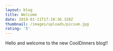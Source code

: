 ```yaml
---
layout: blog
title: Welcome
date: 2019-01-11T17:10:36.328Z
thumbnail: /images/uploads/picsum.jpg
rating: '5'
---
```

Hello and welcome to the new CoolDinners blog!!
